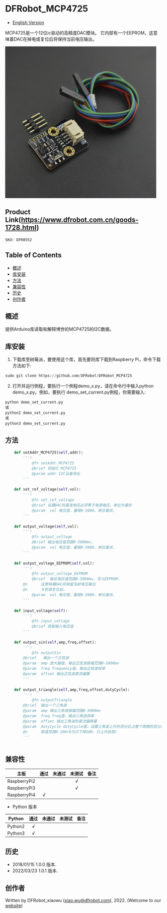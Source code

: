 # DFRobot_MCP4725

* [English Version](./README.md)

MCP4725是一个12位ic驱动的高精度DAC模块。 它内部有一个EEPROM，这意味着DAC在掉电或复位后将保持当前电压输出。  


![产品效果图](../../resources/images/DFR0552.png) 

## Product Link(https://www.dfrobot.com.cn/goods-1728.html)
    SKU: DFR0552 

## Table of Contents
  - [概述](#概述)
  - [库安装](#库安装)
  - [方法](#方法)
  - [兼容性](#兼容性)
  - [历史](#历史)
  - [创作者](#创作者)

## 概述

提供Arduino库读取和解释博世的MCP4725的I2C数据。  

## 库安装
1. 下载库至树莓派，要使用这个库，首先要将库下载到Raspberry Pi，命令下载方法如下:<br>
```python
sudo git clone https://github.com/DFRobot/DFRobot_MCP4725
```
2. 打开并运行例程，要执行一个例程demo_x.py，请在命令行中输入python demo_x.py。例如，要执行 demo_set_current.py例程，你需要输入:<br>

```python
python demo_set_current.py 
或 
python2 demo_set_current.py 
或 
python3 demo_set_current.py
```

## 方法

```python
    def setAddr_MCP4725(self,addr):
		'''!
			@fn setAddr_MCP4725
			@brief 初始化 MCP4725
			@param addr I2C设备地址
		'''
	
	def set_ref_voltage(self,vol):
		'''!
			@fn set_ref_voltage
			@brief 设置DAC的基准电压必须等于电源电压，单位为毫伏  
			@param  vol 电压值，量程0-5000，单位毫伏。
		'''
		
	def output_voltage(self,vol):
		'''!
			@fn output_voltage
			@brief 输出电压值范围0-5000mv。
			@param  vol 电压值，量程0-5000，单位毫伏。
		'''

	def output_voltage_EEPROM(self,vol):
		'''!
			@fn output_voltage_EEPROM
			@brief  输出电压值范围0-5000mv，写入EEPROM，  
   		@n      这意味着DAC将保留当前电压输出  
   		@n      关机或复位后。
			@param  vol 电压值，量程0-5000，单位毫伏。
		'''
		
	def input_voltage(self):
		'''!
			@fn input_voltage
			@brief 获取输入电压值
		'''
	
	def output_sin(self,amp,freq,offset):
		'''!
			@fn outputSin
   		@brief   输出一个正弦波
   		@param  amp 放大器值，输出正弦波振幅范围0-5000mv 
   		@param  freq frequency值，输出正弦波频率
   		@param  offset 输出正弦波直流偏置 
		'''

	def output_triangle(self,amp,freq,offset,dutyCycle):
		'''!
			@fn outputTriangle
   		@brief  输出一个三角波       
   		@param  amp 输出三角波振幅范围0-5000mv 
   		@param  freq freq值，输出三角波频率
   		@param  offset 输出三角波的直流偏移量 
   		@param  dutyCycle dutyCycle值，设置三角波上升的百分比占整个周期的百分比。
   		@n      取值范围0-100(0为只下降100，只上升段落)  
		'''
    
```

## 兼容性

| 主板         | 通过 | 未通过 | 未测试 | 备注 |
| ------------ | :--: | :----: | :----: | :--: |
| RaspberryPi2 |      |        |   √    |      |
| RaspberryPi3 |      |        |   √    |      |
| RaspberryPi4 |  √   |        |        |      |

* Python 版本

| Python  | 通过 | 未通过 | 未测试 | 备注 |
| ------- | :--: | :----: | :----: | ---- |
| Python2 |  √   |        |        |      |
| Python3 |  √   |        |        |      |


## 历史

- 2018/01/15 1.0.0 版本.
- 2022/03/23 1.0.1 版本.

## 创作者

Written by DFRobot_xiaowu (xiao.wu@dfrobot.com), 2022. (Welcome to our [website](https://www.dfrobot.com/))





